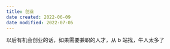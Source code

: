 ```yaml
---
title: 创业
date created: 2022-06-09
date modified: 2022-07-05
---
```

以后有机会创业的话，如果需要兼职的人才，从 b 站找，牛人太多了
